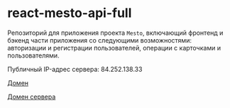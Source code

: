 # react-mesto-api-full
Репозиторий для приложения проекта `Mesto`, включающий фронтенд и бэкенд части приложения со следующими возможностями: авторизации и регистрации пользователей, операции с карточками и пользователями. 
  
Публичный IP-адрес сервера: 84.252.138.33

[Домен](https://felaw.mesto.nomoreparties.sbs)

[Домен сервера](https://api.felaw.mesto.nomoreparties.sbs)
